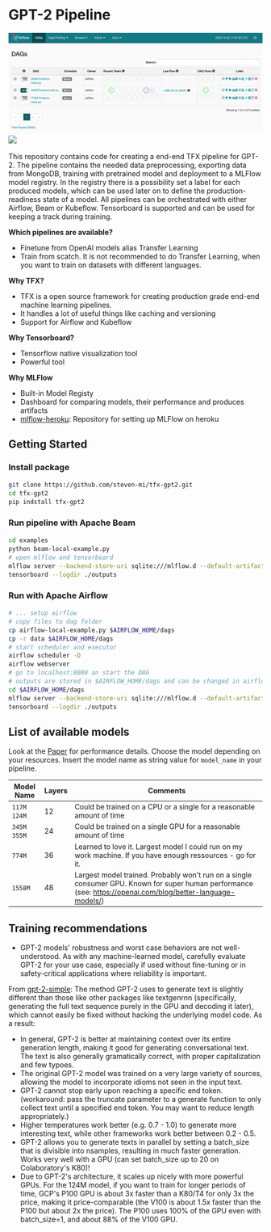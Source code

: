 # GPT-2 Pipeline
![](.github/imgs/dashboard.png)
![](.github/imgs/dags.png)

This repository contains code for creating a end-end TFX pipeline for GPT-2. The pipeline contains the needed data preprocessing, exporting data from MongoDB, training with pretrained model and deployment to a MLFlow model registry. In the registry there is a possibility set a label for each produced models, which can be used later on to define the production-readiness state of a model. All pipelines can be orchestrated with either Airflow, Beam or Kubeflow. Tensorboard is supported and can be used for keeping a track during training. 

**Which pipelines are available?**
- Finetune from OpenAI models alias Transfer Learning
- Train from scatch. It is not recommended to do Transfer Learning, when you want to train on datasets with different languages.

**Why TFX?**

- TFX is a open source framework for creating production grade end-end machine learning pipelines.
- It handles a lot of useful things like caching and versioning
- Support for Airflow and Kubeflow

**Why Tensorboard?**

- Tensorflow native visualization tool
- Powerful tool

**Why MLFlow**

- Built-in Model Registy
- Dashboard for comparing models, their performance and produces artifacts
- [mlflow-heroku](https://github.com/NewsPipe/mlflow-heroku): Repository for setting up MLFlow on heroku

## Getting Started

### Install package
```bash
git clone https://github.com/steven-mi/tfx-gpt2.git
cd tfx-gpt2
pip indstall tfx-gpt2
```

### Run pipeline with Apache Beam

```bash
cd examples
python beam-local-example.py
# open mlflow and tensorboard
mlflow server --backend-store-uri sqlite:///mlflow.d --default-artifact-root ./mlruns
tensorboard --logdir ./outputs
```

### Run with Apache Airflow

```bash
# ... setup airflow
# copy files to dag folder
cp airflow-local-example.py $AIRFLOW_HOME/dags
cp -r data $AIRFLOW_HOME/dags
# start scheduler and executor
airflow scheduler -D
airflow webserver 
# go to localhost:8080 an start the DAG
# outputs are stored in $AIRFLOW_HOME/dags and can be changed in airflow-local-example.py
cd $AIRFLOW_HOME/dags
mlflow server --backend-store-uri sqlite:///mlflow.d --default-artifact-root ./mlruns
tensorboard --logdir ./outputs
```


## List of available models

Look at the [Paper](https://openai.com/blog/better-language-models/) for performance details. Choose the model depending on your resources. Insert the model name as string value for `model_name` in your pipeline.

| Model Name        | Layers | Comments                                                     |
| ----------------- | ------ | ------------------------------------------------------------ |
| `117M`<br/>`124M` | 12     | Could be trained on a CPU or a single for a reasonable amount of time |
| `345M`<br/>`355M` | 24     | Could be trained on a single GPU for a reasonable amount of time |
| `774M`            | 36     | Learned to love it. Largest model I could run on my work machine. If you have enough ressources - go for it. |
| `1558M`           | 48     | Largest model trained. Probably won't run on a single consumer GPU. Known for super human performance (see: https://openai.com/blog/better-language-models/) |


## Training recommendations
- GPT-2 models' robustness and worst case behaviors are not well-understood. As with any machine-learned model, carefully evaluate GPT-2 for your use case, especially if used without fine-tuning or in safety-critical applications where reliability is important.

From [gpt-2-simple](https://github.com/minimaxir/gpt-2-simple): The method GPT-2 uses to generate text is slightly different than those like other packages like textgenrnn (specifically, generating the full text sequence purely in the GPU and decoding it later), which cannot easily be fixed without hacking the underlying model code. As a result:
- In general, GPT-2 is better at maintaining context over its entire generation length, making it good for generating conversational text. The text is also generally gramatically correct, with proper capitalization and few typoes.
- The original GPT-2 model was trained on a very large variety of sources, allowing the model to incorporate idioms not seen in the input text.
- GPT-2 cannot stop early upon reaching a specific end token. (workaround: pass the truncate parameter to a generate function to only collect text until a specified end token. You may want to reduce length appropriately.)
- Higher temperatures work better (e.g. 0.7 - 1.0) to generate more interesting text, while other frameworks work better between 0.2 - 0.5.
- GPT-2 allows you to generate texts in parallel by setting a batch_size that is divisible into nsamples, resulting in much faster generation. Works very well with a GPU (can set batch_size up to 20 on Colaboratory's K80)!
- Due to GPT-2's architecture, it scales up nicely with more powerful GPUs. For the 124M model, if you want to train for longer periods of time, GCP's P100 GPU is about 3x faster than a K80/T4 for only 3x the price, making it price-comparable (the V100 is about 1.5x faster than the P100 but about 2x the price). The P100 uses 100% of the GPU even with batch_size=1, and about 88% of the V100 GPU.
